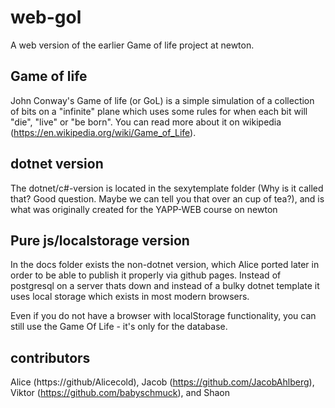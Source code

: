 # web-gol
A web version of the earlier Game of life project at newton.

## Game of life
John Conway's Game of life (or GoL) is a simple simulation of a collection of bits on a "infinite" plane which uses some rules for when each bit will "die", "live" or "be born". You can read more about it on wikipedia (https://en.wikipedia.org/wiki/Game_of_Life).

## dotnet version
The dotnet/c#-version is located in the sexytemplate folder (Why is it called that? Good question. Maybe we can tell you that over an cup of tea?), and is what was originally created for the YAPP-WEB course on newton

## Pure js/localstorage version
In the docs folder exists the non-dotnet version, which Alice ported later in order to be able to publish it properly via github pages. Instead of postgresql on a server thats down and instead of a bulky dotnet template it uses local storage which exists in most modern browsers.

Even if you do not have a browser with localStorage functionality, you can still use the Game Of Life - it's only for the database.

## contributors
Alice (https://github/Alicecold),
Jacob (https://github.com/JacobAhlberg),
Viktor (https://github.com/babyschmuck), and Shaon
